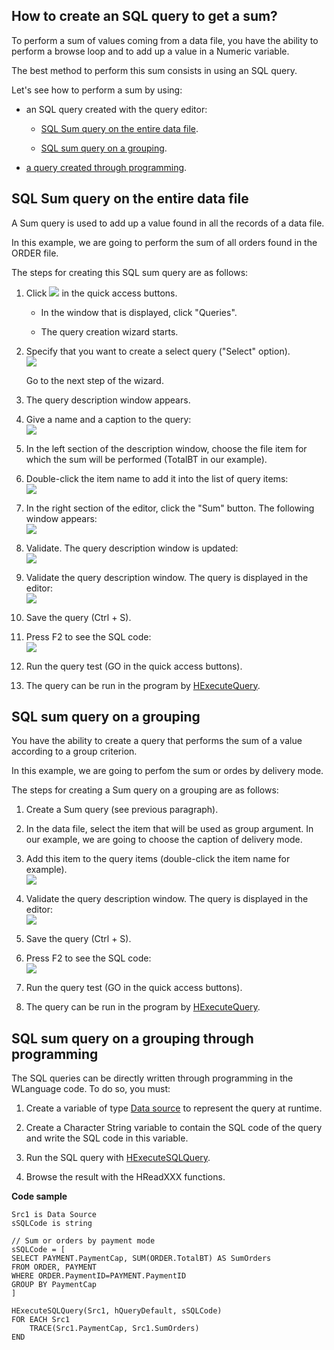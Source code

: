 
## How to create an SQL query to get a sum?
			

<a name="NOTE1"></a>
<a name="NOTE1_1"></a>
To perform a sum of values coming from a data file, you have the ability to perform a browse loop and to add up a value in a Numeric variable. 

The best method to perform this sum consists in using an SQL query.

Let's see how to perform a sum by using: 

- an SQL query created with the query editor: 

	- [SQL Sum query on the entire data file](#NOTE2_1).

	- [SQL sum query on a grouping](#NOTE3_1).




- [a query created through programming](#NOTE4_1). 




<a name="NOTE2"></a>
<a name="NOTE2_1"></a>


## SQL Sum query on the entire data file
<a name="sql_sum_query_the_entire_data_file_ELTTEXTE000185"></a>
A Sum query is used to add up a value found in all the records of a data file. 

In this example, we are going to perform the sum of all orders found in the ORDER file.

The steps for creating this SQL sum query are as follows: 

1. Click ![](https://doc.pcsoft.fr/en-US/images/image.awp?langid=3&name=ico_nouveau.gif) in the quick access buttons. 

	- In the window that is displayed, click "Queries". 

	- The query creation wizard starts.




2. Specify that you want to create a select query ("Select" option). <br>![](https://doc.pcsoft.fr/en-US/images/image.awp?langid=3&name=CLF_Requ%EAte_Somme%20-%20HC%20N%B0001.gif&type=thumb)

	Go to the next step of the wizard.

3. The query description window appears.

4. Give a name and a caption to the query: <br>![](https://doc.pcsoft.fr/en-US/images/image.awp?langid=3&name=CLF_Requ%EAte_Somme%20-%20HC%20N%B0002.gif&type=thumb)


5. In the left section of the description window, choose the file item for which the sum will be performed (TotalBT in our example). 

6. Double-click the item name to add it into the list of query items: <br>![](https://doc.pcsoft.fr/en-US/images/image.awp?langid=3&name=CLF_Requ%EAte_Somme%20-%20HC%20N%B0003.gif)


7. In the right section of the editor, click the "Sum" button. The following window appears: <br>![](https://doc.pcsoft.fr/en-US/images/image.awp?langid=3&name=CLF_Requ%EAte_Somme%20-%20HC%20N%B0004.gif)


8. Validate. The query description window is updated: <br>![](https://doc.pcsoft.fr/en-US/images/image.awp?langid=3&name=CLF_Requ%EAte_Somme%20-%20HC%20N%B0005.gif)


9. Validate the query description window. The query is displayed in the editor: <br>![](https://doc.pcsoft.fr/en-US/images/image.awp?langid=3&name=CLF_Requ%EAte_Somme%20-%20HC%20N%B0006.gif)


10. Save the query (Ctrl + S). 

11. Press F2 to see the SQL code: <br>![](https://doc.pcsoft.fr/en-US/images/image.awp?langid=3&name=CLF_Requ%EAte_Somme%20-%20HC%20N%B0007.gif)


12. Run the query test (GO in the quick access buttons). 

13. The query can be run in the program by [HExecuteQuery](../WDLang4/3044080.md).




<a name="NOTE3"></a>
<a name="NOTE3_1"></a>


## SQL sum query on a grouping
<a name="sql_sum_query_grouping_ELTTEXTE000209"></a>
You have the ability to create a query that performs the sum of a value according to a group criterion. 

In this example, we are going to perfom the sum or ordes by delivery mode.

The steps for creating a Sum query on a grouping are as follows: 

1. Create a Sum query (see previous paragraph). 

2. In the data file, select the item that will be used as group argument. In our example, we are going to choose the caption of delivery mode. 

3. Add this item to the query items (double-click the item name for example). <br>![](https://doc.pcsoft.fr/en-US/images/image.awp?langid=3&name=CLF_Requ%EAte_Somme%20-%20HC%20N%B0008.gif)


4. Validate the query description window. The query is displayed in the editor: <br>![](https://doc.pcsoft.fr/en-US/images/image.awp?langid=3&name=CLF_Requ%EAte_Somme%20-%20HC%20N%B0009.gif)


5. Save the query (Ctrl + S). 

6. Press F2 to see the SQL code: <br>![](https://doc.pcsoft.fr/en-US/images/image.awp?langid=3&name=CLF_Requ%EAte_Somme%20-%20HC%20N%B0010.gif)


7. Run the query test (GO in the quick access buttons). 

8. The query can be run in the program by [HExecuteQuery](../WDLang4/3044080.md).








<a name="NOTE4"></a>
<a name="NOTE4_1"></a>


## SQL sum query on a grouping through programming
<a name="sql_sum_query_grouping_through_programming_ELTTEXTE000233"></a>
The SQL queries can be directly written through programming in the WLanguage code. To do so, you must: 

1. Create a variable of type [Data source](../WDLang4/1514053.md) to represent the query at runtime. 

2. Create a Character String variable to contain the SQL code of the query and write the SQL code in this variable. 

3. Run the SQL query with [HExecuteSQLQuery](../WDLang4/3044084.md).

4. Browse the result with the HReadXXX functions.




**Code sample**


```wl
Src1 is Data Source
sSQLCode is string

// Sum or orders by payment mode
sSQLCode = [
SELECT PAYMENT.PaymentCap, SUM(ORDER.TotalBT) AS SumOrders
FROM ORDER, PAYMENT
WHERE ORDER.PaymentID=PAYMENT.PaymentID
GROUP BY PaymentCap
]

HExecuteSQLQuery(Src1, hQueryDefault, sSQLCode)
FOR EACH Src1
	TRACE(Src1.PaymentCap, Src1.SumOrders)
END
```



